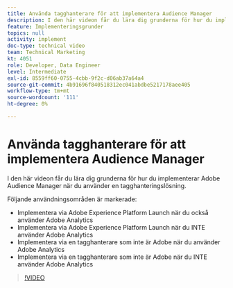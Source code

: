```yaml
---
title: Använda tagghanterare för att implementera Audience Manager
description: I den här videon får du lära dig grunderna för hur du implementerar Adobe Audience Manager när du använder en tagghanteringslösning.
feature: Implementeringsgrunder
topics: null
activity: implement
doc-type: technical video
team: Technical Marketing
kt: 4051
role: Developer, Data Engineer
level: Intermediate
exl-id: 8559ff60-0755-4cbb-9f2c-d06ab37a64a4
source-git-commit: 4b91696f840518312ec041abdbe5217178aee405
workflow-type: tm+mt
source-wordcount: '111'
ht-degree: 0%

---
```


# Använda tagghanterare för att implementera Audience Manager

I den här videon får du lära dig grunderna för hur du implementerar Adobe Audience Manager när du använder en tagghanteringslösning.

Följande användningsområden är markerade:

* Implementera via Adobe Experience Platform Launch när du också använder Adobe Analytics
* Implementera via Adobe Experience Platform Launch när du INTE använder Adobe Analytics
* Implementera via en tagghanterare som inte är Adobe när du använder Adobe Analytics
* Implementera via en tagghanterare som inte är Adobe när du INTE använder Adobe Analytics

>[!VIDEO](https://video.tv.adobe.com/v/29964/?quality=12)
